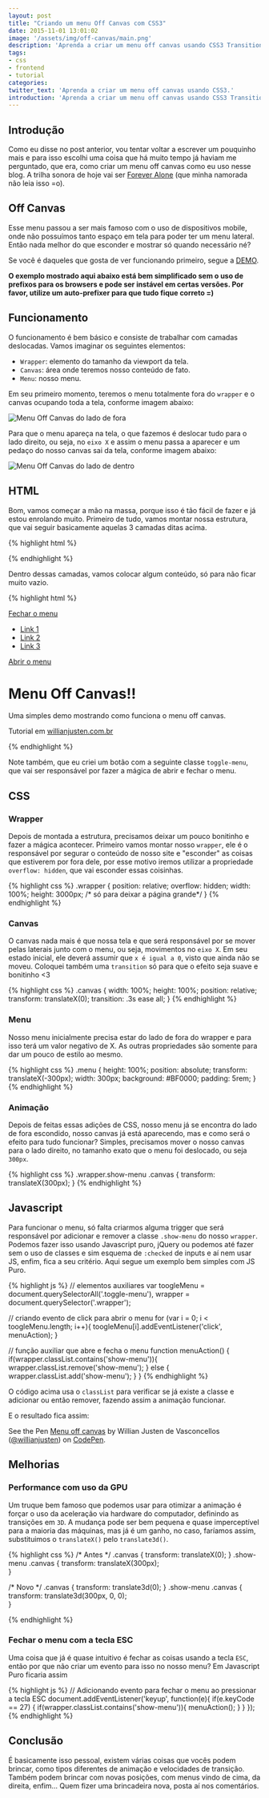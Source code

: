 ```yaml
---
layout: post
title: "Criando um menu Off Canvas com CSS3"
date: 2015-11-01 13:01:02
image: '/assets/img/off-canvas/main.png'
description: 'Aprenda a criar um menu off canvas usando CSS3 Transitions e Transforms.'
tags:
- css
- frontend
- tutorial
categories:
twitter_text: 'Aprenda a criar um menu off canvas usando CSS3.'
introduction: 'Aprenda a criar um menu off canvas usando CSS3 Transitions e Transforms e um pouquinho de javascript.'
---
```


## Introdução 

Como eu disse no post anterior, vou tentar voltar a escrever um pouquinho mais e para isso escolhi uma coisa que há muito tempo já haviam me perguntado, que era, como criar um menu off canvas como eu uso nesse blog. A trilha sonora de hoje vai ser [Forever Alone](https://open.spotify.com/user/spotify/playlist/2U3mZqDktE7UJ1gE4eVoUv) (que minha namorada não leia isso =o).

## Off Canvas

Esse menu passou a ser mais famoso com o uso de dispositivos mobile, onde não possuímos tanto espaço em tela para poder ter um menu lateral. Então nada melhor do que esconder e mostrar só quando necessário né?

Se você é daqueles que gosta de ver funcionando primeiro, segue a [DEMO](http://willianjusten.com.br/labs/menu-off-canvas/#).

**O exemplo mostrado aqui abaixo está bem simplificado sem o uso de prefixos para os browsers e pode ser instável em certas versões. Por favor, utilize um auto-prefixer para que tudo fique correto =)**

## Funcionamento

O funcionamento é bem básico e consiste de trabalhar com camadas deslocadas. Vamos imaginar os seguintes elementos:

- `Wrapper`: elemento do tamanho da viewport da tela.
- `Canvas`: área onde teremos nosso conteúdo de fato.
- `Menu`: nosso menu.

Em seu primeiro momento, teremos o menu totalmente fora do `wrapper` e o canvas ocupando toda a tela, conforme imagem abaixo:

![Menu Off Canvas do lado de fora](/assets/img/off-canvas/layer-1.png)

Para que o menu apareça na tela, o que fazemos é deslocar tudo para o lado direito, ou seja, no `eixo X` e assim o menu passa a aparecer e um pedaço do nosso canvas sai da tela, conforme imagem abaixo:

 ![Menu Off Canvas do lado de dentro](/assets/img/off-canvas/layer-2.png)

## HTML

Bom, vamos começar a mão na massa, porque isso é tão fácil de fazer e já estou enrolando muito. Primeiro de tudo, vamos montar nossa estrutura, que vai seguir basicamente aquelas 3 camadas ditas acima.

{% highlight html %}
<body>
    <div class="wrapper">
        <div class="canvas">
            <div class="menu"></div>
        </div>
    </div>
</body>
{% endhighlight %}

Dentro dessas camadas, vamos colocar algum conteúdo, só para não ficar muito vazio.

{% highlight html %}
<body>
    <div class="wrapper">
        <div class="canvas">
            <!-- Aqui fica o menu escondido -->
            <div class="menu">
                <a href="#" class="toggle-menu btn">Fechar o menu</a>
                <ul>
                    <li><a href="#">Link 1</a></li>
                    <li><a href="#">Link 2</a></li>
                    <li><a href="#">Link 3</a></li>
                </ul>
            </div>
            <!-- Aqui fica o conteúdo do site -->
            <div class="conteudo">
                <a href="#" class="toggle-menu">Abrir o menu</a>
                <h1>Menu Off Canvas!!</h1>
                <p>Uma simples demo mostrando como funciona o menu off canvas.</p>
                <p>Tutorial em <a href="http://willianjusten.com.br/criando-um-menu-off-canvas-com-css3/">willianjusten.com.br</a></p>
            </div>
        </div>
    </div>
</body>
{% endhighlight %}

Note também, que eu criei um botão com a seguinte classe `toggle-menu`, que vai ser responsável por fazer a mágica de abrir e fechar o menu.

## CSS

### Wrapper 

Depois de montada a estrutura, precisamos deixar um pouco bonitinho e fazer a mágica acontecer. Primeiro vamos montar nosso `wrapper`, ele é o responsável por segurar o conteúdo de nosso site e "esconder" as coisas que estiverem por fora dele, por esse motivo iremos utilizar a propriedade `overflow: hidden`, que vai esconder essas coisinhas.

{% highlight css %}
.wrapper {
    position: relative; 
    overflow: hidden;
    width: 100%; 
    height: 3000px; /* só para deixar a página grande*/
}
{% endhighlight %}

### Canvas

O canvas nada mais é que nossa tela e que será responsável por se mover pelas laterais junto com o menu, ou seja, movimentos no `eixo X`. Em seu estado inicial, ele deverá assumir que `x é igual a 0`, visto que ainda não se moveu. Coloquei também uma `transition` só para que o efeito seja suave e bonitinho <3

{% highlight css %}
.canvas {
    width: 100%;
    height: 100%;
    position: relative;
    transform: translateX(0);
    transition: .3s ease all;
}
{% endhighlight %}

### Menu

Nosso menu inicialmente precisa estar do lado de fora do wrapper e para isso terá um valor negativo de X. As outras propriedades são somente para dar um pouco de estilo ao mesmo.

{% highlight css %}
.menu {
    height: 100%;
    position: absolute;
    transform: translateX(-300px);
    width: 300px;
    background: #BF0000;
    padding: 5rem;
}
{% endhighlight %}

### Animação

Depois de feitas essas adições de CSS, nosso menu já se encontra do lado de fora escondido, nosso canvas já está aparecendo, mas e como será o efeito para tudo funcionar? Simples, precisamos mover o nosso canvas para o lado direito, no tamanho exato que o menu foi deslocado, ou seja `300px`.

{% highlight css %}
.wrapper.show-menu .canvas {
    transform: translateX(300px);
}
{% endhighlight %}

## Javascript

Para funcionar o menu, só falta criarmos alguma trigger que será responsável por adicionar e remover a classe `.show-menu` do nosso `wrapper`. Podemos fazer isso usando Javascript puro, jQuery ou podemos até fazer sem o uso de classes e sim esquema de `:checked` de inputs e aí nem usar JS, enfim, fica a seu critério. Aqui segue um exemplo bem simples com JS Puro.

{% highlight js %}
// elementos auxiliares
var toogleMenu = document.querySelectorAll('.toggle-menu'),
    wrapper    = document.querySelector('.wrapper');

// criando evento de click para abrir o menu
for (var i = 0; i < toogleMenu.length; i++){
    toogleMenu[i].addEventListener('click', menuAction);
}

// função auxiliar que abre e fecha o menu
function menuAction() {
    if(wrapper.classList.contains('show-menu')){
        wrapper.classList.remove('show-menu');
    }
    else {
        wrapper.classList.add('show-menu');
    }
}
{% endhighlight %}

O código acima usa o `classList` para verificar se já existe a classe e adicionar ou então remover, fazendo assim a animação funcionar.

E o resultado fica assim:

<p data-height="400" data-theme-id="11319" data-slug-hash="RWJmoB" data-default-tab="result" data-user="willianjusten" class='codepen'>See the Pen <a href='http://codepen.io/willianjusten/pen/RWJmoB/'>Menu off canvas</a> by Willian Justen de Vasconcellos (<a href='http://codepen.io/willianjusten'>@willianjusten</a>) on <a href='http://codepen.io'>CodePen</a>.</p>
<script async src="//assets.codepen.io/assets/embed/ei.js"></script>

## Melhorias

### Performance com uso da GPU

Um truque bem famoso que podemos usar para otimizar a animação é forçar o uso da aceleração via hardware do computador, definindo as transições em `3D`. A mudança pode ser bem pequena e quase imperceptível para a maioria das máquinas, mas já é um ganho, no caso, faríamos assim, substituimos o `translateX()` pelo `translate3d()`.

{% highlight css %}
/* Antes */
.canvas {
  transform: translateX(0);
}
.show-menu .canvas {
  transform: translateX(300px);  
}

/* Novo */
.canvas {
  transform: translate3d(0);
}
.show-menu .canvas {
  transform: translate3d(300px, 0, 0);  
}

{% endhighlight %}

### Fechar o menu com a tecla ESC

Uma coisa que já é quase intuitivo é fechar as coisas usando a tecla `ESC`, então por que não criar um evento para isso no nosso menu? Em Javascript Puro ficaria assim

{% highlight js %}
// Adicionando evento para fechar o menu ao pressionar a tecla ESC
document.addEventListener('keyup', function(e){
    if(e.keyCode == 27) {
        if(wrapper.classList.contains('show-menu')){
            menuAction();
        }
    }
});
{% endhighlight %}

## Conclusão

É basicamente isso pessoal, existem várias coisas que vocês podem brincar, como tipos diferentes de animação e velocidades de transição. Também podem brincar com novas posições, com menus vindo de cima, da direita, enfim...
Quem fizer uma brincadeira nova, posta aí nos comentários.

